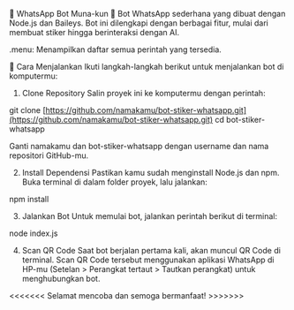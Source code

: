 🤖 WhatsApp Bot Muna-kun 🤖
Bot WhatsApp sederhana yang dibuat dengan Node.js dan Baileys. Bot ini dilengkapi dengan berbagai fitur, mulai dari membuat stiker hingga berinteraksi dengan AI.

.menu: Menampilkan daftar semua perintah yang tersedia.

🚀 Cara Menjalankan
Ikuti langkah-langkah berikut untuk menjalankan bot di komputermu:

1. Clone Repository
Salin proyek ini ke komputermu dengan perintah:

git clone [https://github.com/namakamu/bot-stiker-whatsapp.git](https://github.com/namakamu/bot-stiker-whatsapp.git)
cd bot-stiker-whatsapp

Ganti namakamu dan bot-stiker-whatsapp dengan username dan nama repositori GitHub-mu.

2. Install Dependensi
Pastikan kamu sudah menginstall Node.js dan npm. Buka terminal di dalam folder proyek, lalu jalankan:

npm install

3. Jalankan Bot
Untuk memulai bot, jalankan perintah berikut di terminal:

node index.js

4. Scan QR Code
Saat bot berjalan pertama kali, akan muncul QR Code di terminal. Scan QR Code tersebut menggunakan aplikasi WhatsApp di HP-mu (Setelan > Perangkat tertaut > Tautkan perangkat) untuk menghubungkan bot.

<<<<<<< Selamat mencoba dan semoga bermanfaat! >>>>>>> 
